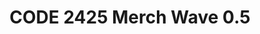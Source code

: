 ---
title: CODE 2425 Merch Wave 0.5
redirect_to: https://forms.gle/HZ6jbG4iYfCVMiDKA
redirect_from: 
  - /CODE2425Merch
  - /code2425merch
---